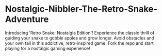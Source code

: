 # Nostalgic-Nibbler-The-Retro-Snake-Adventure
Introducing 'Retro Snake: Nostalgia Edition'! Experience the classic thrill of guiding your snake to gobble apples and grow longer. Avoid obstacles and your own tail in this addictive, retro-inspired game. Fork the repo and start playing for a nostalgic gaming experience!
